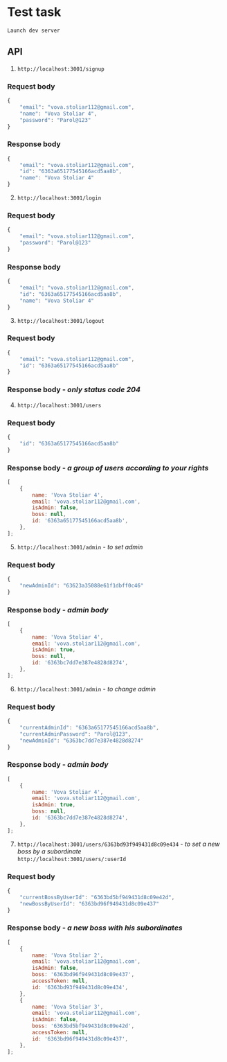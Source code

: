 # Test task

`Launch dev server`

## API

1. `http://localhost:3001/signup`

### Request body

```javascript
{
    "email": "vova.stoliar112@gmail.com",
    "name": "Vova Stoliar 4",
    "password": "Parol@123"
}
```

### Response body

```javascript
{
    "email": "vova.stoliar112@gmail.com",
    "id": "6363a65177545166acd5aa8b",
    "name": "Vova Stoliar 4"
}
```

2. `http://localhost:3001/login`

### Request body

```javascript
{
    "email": "vova.stoliar112@gmail.com",
    "password": "Parol@123"
}
```

### Response body

```javascript
{
    "email": "vova.stoliar112@gmail.com",
    "id": "6363a65177545166acd5aa8b",
    "name": "Vova Stoliar 4"
}
```

3. `http://localhost:3001/logout`

### Request body

```javascript
{
    "email": "vova.stoliar112@gmail.com",
    "id": "6363a65177545166acd5aa8b"
}
```

### Response body - <i>only status code 204</i>

4. `http://localhost:3001/users`

### Request body

```javascript
{
    "id": "6363a65177545166acd5aa8b"
}
```

### Response body - <i>a group of users according to your rights</i>

```javascript
[
    {
        name: 'Vova Stoliar 4',
        email: 'vova.stoliar112@gmail.com',
        isAdmin: false,
        boss: null,
        id: '6363a65177545166acd5aa8b',
    },
];
```

5. `http://localhost:3001/admin` - <i>to set admin</i>

### Request body

```javascript
{
    "newAdminId": "63623a35088e61f1dbff0c46"
}
```

### Response body - <i>admin body</i>

```javascript
[
    {
        name: 'Vova Stoliar 4',
        email: 'vova.stoliar112@gmail.com',
        isAdmin: true,
        boss: null,
        id: '6363bc7dd7e387e4828d8274',
    },
];
```

6. `http://localhost:3001/admin` - <i>to change admin</i>

### Request body

```javascript
{
    "currentAdminId": "6363a65177545166acd5aa8b",
    "currentAdminPassword": "Parol@123",
    "newAdminId": "6363bc7dd7e387e4828d8274"
}
```

### Response body - <i>admin body</i>

```javascript
[
    {
        name: 'Vova Stoliar 4',
        email: 'vova.stoliar112@gmail.com',
        isAdmin: true,
        boss: null,
        id: '6363bc7dd7e387e4828d8274',
    },
];
```

7. `http://localhost:3001/users/6363bd93f949431d8c09e434` - <i>to set a new boss by a subordinate</i><br>
   `http://localhost:3001/users/:userId`

### Request body

```javascript
{
    "currentBossByUserId": "6363bd5bf949431d8c09e42d",
    "newBossByUserId": "6363bd96f949431d8c09e437"
}
```

### Response body - <i>a new boss with his subordinates</i>

```javascript
[
    {
        name: 'Vova Stoliar 2',
        email: 'vova.stoliar112@gmail.com',
        isAdmin: false,
        boss: '6363bd96f949431d8c09e437',
        accessToken: null,
        id: '6363bd93f949431d8c09e434',
    },
    {
        name: 'Vova Stoliar 3',
        email: 'vova.stoliar112@gmail.com',
        isAdmin: false,
        boss: '6363bd5bf949431d8c09e42d',
        accessToken: null,
        id: '6363bd96f949431d8c09e437',
    },
];
```
